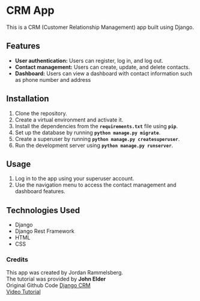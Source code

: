 # CRM App
This is a CRM (Customer Relationship Management) app built using Django.

## Features
* **User authentication:** Users can register, log in, and log out.
* **Contact management:** Users can create, update, and delete contacts.
* **Dashboard:** Users can view a dashboard with contact information such as phone number and address

## Installation
1. Clone the repository.
2. Create a virtual environment and activate it.
3. Install the dependencies from the **`requirements.txt`** file using **`pip`**.
4. Set up the database by running **`python manage.py migrate`**.
5. Create a superuser by running **`python manage.py createsuperuser`**.
6. Run the development server using **`python manage.py runserver`**.

## Usage
1. Log in to the app using your superuser account.
2. Use the navigation menu to access the contact management and dashboard features.

## Technologies Used
* Django
* Django Rest Framework
* HTML
* CSS

### Credits
This app was created by Jordan Rammelsberg.  
The tutorial was provided by **John Elder**  
Original Github Code [Django CRM](https://github.com/flatplanet/Django-CRM)  
[Video Tutorial](https://www.youtube.com/watch?v=t10QcFx7d5k&t=7764s&ab_channel=freeCodeCamp.org)
